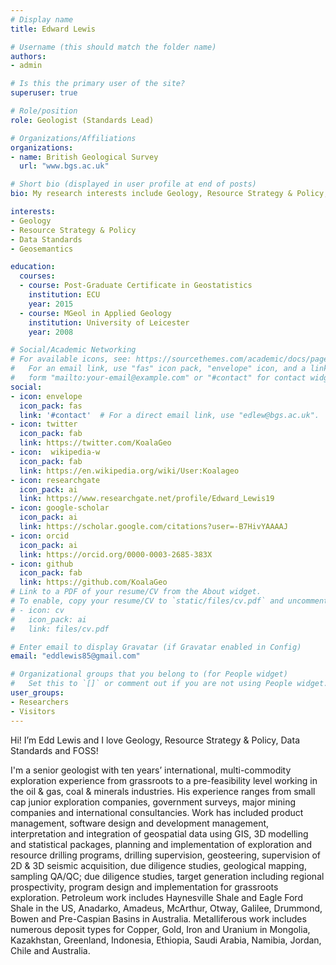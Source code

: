 ```yaml
---
# Display name
title: Edward Lewis

# Username (this should match the folder name)
authors:
- admin

# Is this the primary user of the site?
superuser: true

# Role/position
role: Geologist (Standards Lead)

# Organizations/Affiliations
organizations:
- name: British Geological Survey   
  url: "www.bgs.ac.uk"

# Short bio (displayed in user profile at end of posts)
bio: My research interests include Geology, Resource Strategy & Policy, Data Standards and FOSS.

interests:
- Geology
- Resource Strategy & Policy
- Data Standards
- Geosemantics

education:
  courses:
  - course: Post-Graduate Certificate in Geostatistics
    institution: ECU
    year: 2015
  - course: MGeol in Applied Geology
    institution: University of Leicester
    year: 2008

# Social/Academic Networking
# For available icons, see: https://sourcethemes.com/academic/docs/page-builder/#icons
#   For an email link, use "fas" icon pack, "envelope" icon, and a link in the
#   form "mailto:your-email@example.com" or "#contact" for contact widget.
social:
- icon: envelope
  icon_pack: fas
  link: '#contact'  # For a direct email link, use "edlew@bgs.ac.uk".
- icon: twitter
  icon_pack: fab
  link: https://twitter.com/KoalaGeo
- icon:  wikipedia-w
  icon_pack: fab
  link: https://en.wikipedia.org/wiki/User:Koalageo
- icon: researchgate
  icon_pack: ai
  link: https://www.researchgate.net/profile/Edward_Lewis19
- icon: google-scholar
  icon_pack: ai
  link: https://scholar.google.com/citations?user=-B7HivYAAAAJ
- icon: orcid
  icon_pack: ai
  link: https://orcid.org/0000-0003-2685-383X
- icon: github
  icon_pack: fab
  link: https://github.com/KoalaGeo
# Link to a PDF of your resume/CV from the About widget.
# To enable, copy your resume/CV to `static/files/cv.pdf` and uncomment the lines below.
# - icon: cv
#   icon_pack: ai
#   link: files/cv.pdf

# Enter email to display Gravatar (if Gravatar enabled in Config)
email: "eddlewis85@gmail.com"

# Organizational groups that you belong to (for People widget)
#   Set this to `[]` or comment out if you are not using People widget.
user_groups:
- Researchers
- Visitors
---
```


Hi! I’m Edd Lewis and I love Geology, Resource Strategy & Policy, Data Standards and FOSS!

I'm a senior geologist with ten years’ international, multi-commodity exploration experience from grassroots to a pre-feasibility level working in the oil & gas, coal & minerals industries. His experience ranges from small cap junior exploration companies, government surveys, major mining companies and international consultancies. Work has included product management, software design and development management, interpretation and integration of geospatial data using GIS, 3D modelling and statistical packages, planning and implementation of exploration and resource drilling programs, drilling supervision, geosteering, supervision of 2D & 3D seismic acquisition, due diligence studies, geological mapping, sampling QA/QC; due diligence studies, target generation including regional prospectivity, program design and implementation for grassroots exploration. Petroleum work includes Haynesville Shale and Eagle Ford Shale in the US, Anadarko, Amadeus, McArthur, Otway, Galilee, Drummond, Bowen and Pre-Caspian Basins in Australia. Metalliferous work includes numerous deposit types for Copper, Gold, Iron and Uranium in Mongolia, Kazakhstan, Greenland, Indonesia, Ethiopia, Saudi Arabia, Namibia, Jordan, Chile and Australia. 
